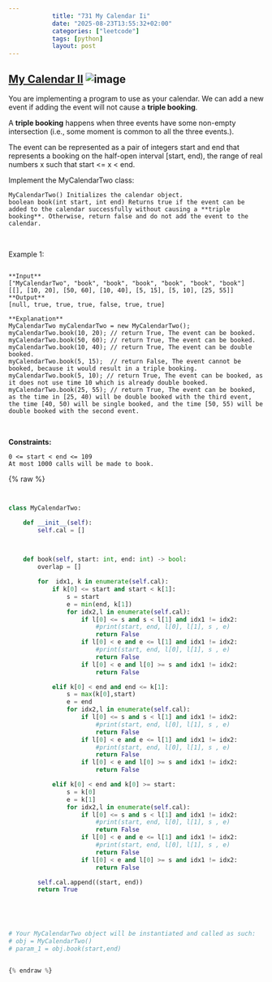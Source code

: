 ```yaml
---
            title: "731 My Calendar Ii"
            date: "2025-08-23T13:55:32+02:00"
            categories: ["leetcode"]
            tags: [python]
            layout: post
---
```

            
## [My Calendar II](https://leetcode.com/problems/my-calendar-ii) ![image](https://img.shields.io/badge/Difficulty-Medium-orange)

You are implementing a program to use as your calendar. We can add a new event if adding the event will not cause a **triple booking**.

A **triple booking** happens when three events have some non-empty intersection (i.e., some moment is common to all the three events.).

The event can be represented as a pair of integers start and end that represents a booking on the half-open interval [start, end), the range of real numbers x such that start <= x < end.

Implement the MyCalendarTwo class:

	MyCalendarTwo() Initializes the calendar object.
	boolean book(int start, int end) Returns true if the event can be added to the calendar successfully without causing a **triple booking**. Otherwise, return false and do not add the event to the calendar.

 

Example 1:

```

**Input**
["MyCalendarTwo", "book", "book", "book", "book", "book", "book"]
[[], [10, 20], [50, 60], [10, 40], [5, 15], [5, 10], [25, 55]]
**Output**
[null, true, true, true, false, true, true]

**Explanation**
MyCalendarTwo myCalendarTwo = new MyCalendarTwo();
myCalendarTwo.book(10, 20); // return True, The event can be booked. 
myCalendarTwo.book(50, 60); // return True, The event can be booked. 
myCalendarTwo.book(10, 40); // return True, The event can be double booked. 
myCalendarTwo.book(5, 15);  // return False, The event cannot be booked, because it would result in a triple booking.
myCalendarTwo.book(5, 10); // return True, The event can be booked, as it does not use time 10 which is already double booked.
myCalendarTwo.book(25, 55); // return True, The event can be booked, as the time in [25, 40) will be double booked with the third event, the time [40, 50) will be single booked, and the time [50, 55) will be double booked with the second event.

```

 

**Constraints:**

	0 <= start < end <= 109
	At most 1000 calls will be made to book.

{% raw %}


```python


class MyCalendarTwo:

    def __init__(self):
        self.cal = []

        

    def book(self, start: int, end: int) -> bool:
        overlap = []

        for  idx1, k in enumerate(self.cal):
            if k[0] <= start and start < k[1]:
                s = start
                e = min(end, k[1])
                for idx2,l in enumerate(self.cal):
                    if l[0] <= s and s < l[1] and idx1 != idx2:
                        #print(start, end, l[0], l[1], s , e)
                        return False
                    if l[0] < e and e <= l[1] and idx1 != idx2:
                        #print(start, end, l[0], l[1], s , e)
                        return False
                    if l[0] < e and l[0] >= s and idx1 != idx2:
                        return False

            elif k[0] < end and end <= k[1]:
                s = max(k[0],start)
                e = end
                for idx2,l in enumerate(self.cal):
                    if l[0] <= s and s < l[1] and idx1 != idx2:
                        #print(start, end, l[0], l[1], s , e)
                        return False
                    if l[0] < e and e <= l[1] and idx1 != idx2:
                        #print(start, end, l[0], l[1], s , e)
                        return False
                    if l[0] < e and l[0] >= s and idx1 != idx2:
                        return False

            elif k[0] < end and k[0] >= start:
                s = k[0]
                e = k[1]
                for idx2,l in enumerate(self.cal):
                    if l[0] <= s and s < l[1] and idx1 != idx2:
                        #print(start, end, l[0], l[1], s , e)
                        return False
                    if l[0] < e and e <= l[1] and idx1 != idx2:
                        #print(start, end, l[0], l[1], s , e)
                        return False
                    if l[0] < e and l[0] >= s and idx1 != idx2:
                        return False

        self.cal.append((start, end))
        return True
        

        


# Your MyCalendarTwo object will be instantiated and called as such:
# obj = MyCalendarTwo()
# param_1 = obj.book(start,end)


{% endraw %}
```
